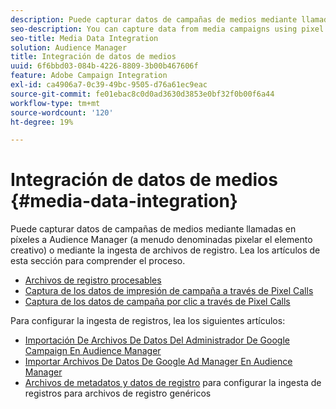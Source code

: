 ```yaml
---
description: Puede capturar datos de campañas de medios mediante llamadas en píxeles a Audience Manager (a menudo denominadas pixelar el elemento creativo) o mediante la ingesta de archivos de registro.
seo-description: You can capture data from media campaigns using pixel calls to Audience Manager (often called pixeling the creative) or by ingesting log files.
seo-title: Media Data Integration
solution: Audience Manager
title: Integración de datos de medios
uuid: 6f6bbd03-084b-4226-8809-3b00b467606f
feature: Adobe Campaign Integration
exl-id: ca4906a7-0c39-49bc-9505-d76a61ec9eac
source-git-commit: fe01ebac8c0d0ad3630d3853e0bf32f0b00f6a44
workflow-type: tm+mt
source-wordcount: '120'
ht-degree: 19%

---
```


# Integración de datos de medios  {#media-data-integration}

Puede capturar datos de campañas de medios mediante llamadas en píxeles a Audience Manager (a menudo denominadas pixelar el elemento creativo) o mediante la ingesta de archivos de registro. Lea los artículos de esta sección para comprender el proceso.

<!-- c_camp_data_int.xml -->

* [Archivos de registro procesables](/help/using/integration/media-data-integration/actionable-log-files.md)
* [Captura de los datos de impresión de campaña a través de Pixel Calls](/help/using/integration/media-data-integration/impression-data-pixels.md)
* [Captura de los datos de campaña por clic a través de Pixel Calls](/help/using/integration/media-data-integration/click-data-pixels.md)

Para configurar la ingesta de registros, lea los siguientes artículos:

* [Importación De Archivos De Datos Del Administrador De Google Campaign En Audience Manager](/help/using/reporting/audience-optimization-reports/aor-advertisers/import-dcm.md)
* [Importar Archivos De Datos De Google Ad Manager En Audience Manager ](/help/using/reporting/audience-optimization-reports/aor-publishers/import-dfp.md)
* [Archivos de metadatos y datos de registro](/help/using/reporting/audience-optimization-reports/metadata-files-intro/metadata-files-intro.md) para configurar la ingesta de registros para archivos de registro genéricos
